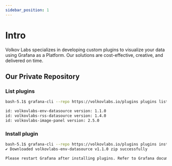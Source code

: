 ```yaml
---
sidebar_position: 1
---
```


# Intro

Volkov Labs specializes in developing custom plugins to visualize your data using Grafana as a Platform. Our solutions are cost-effective, creative, and delivered on time.

## Our Private Repository

### List plugins

```bash
bash-5.1$ grafana-cli --repo https://volkovlabs.io/plugins plugins list-remote

id: volkovlabs-env-datasource version: 1.1.0
id: volkovlabs-rss-datasource version: 1.4.0
id: volkovlabs-image-panel version: 2.5.0
```

### Install plugin

```bash
bash-5.1$ grafana-cli --repo https://volkovlabs.io/plugins plugins install volkovlabs-env-datasource
✔ Downloaded volkovlabs-env-datasource v1.1.0 zip successfully

Please restart Grafana after installing plugins. Refer to Grafana documentation for instructions if necessary.
```
